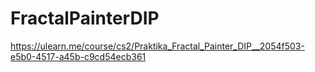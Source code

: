 # FractalPainterDIP
https://ulearn.me/course/cs2/Praktika_Fractal_Painter_DIP__2054f503-e5b0-4517-a45b-c9cd54ecb361
